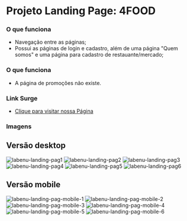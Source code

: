 # Projeto Landing Page: 4FOOD

### O que funciona
- Navegação entre as páginas;
- Possui as páginas de login e cadastro, além de uma página "Quem somos" e uma página para cadastro de restauante/mercado;
### O que funciona
- A página de promoções não existe.
### Link Surge 
- [Clique para visitar nossa Página](https://abject-clock.surge.sh/)

### Imagens

## Versão desktop
![labenu-landing-pag1](https://user-images.githubusercontent.com/50851374/184704943-b6209210-13e8-483f-b50a-ee61a1b28725.png)
![labenu-landing-pag2](https://user-images.githubusercontent.com/50851374/184705073-3983d7a5-4e53-4be4-8699-b8916b7ae7e2.png)
![labenu-landing-pag3](https://user-images.githubusercontent.com/50851374/184705183-04f2eca9-c5af-486f-84c6-e6dec9c50f37.png)
![labenu-landing-pag4](https://user-images.githubusercontent.com/50851374/184705267-0129e9b7-3495-40cb-a825-4bb62b59852e.PNG)
![labenu-landing-pag5](https://user-images.githubusercontent.com/50851374/184705361-4f5aed09-4c86-4a4c-9839-f178265421ec.PNG)
![labenu-landing-pag6](https://user-images.githubusercontent.com/50851374/184705530-456b4940-e25c-4e38-9618-0403f80fb2d5.PNG)

## Versão mobile
![labenu-landing-pag-mobile-1](https://user-images.githubusercontent.com/50851374/184706165-904f4a64-66c6-4c80-9f58-33d6b4e70e92.png)
![labenu-landing-pag-mobile-2](https://user-images.githubusercontent.com/50851374/184706181-5513341b-7504-4eef-880d-7350bc97cfd3.png)
![labenu-landing-pag-mobile-3](https://user-images.githubusercontent.com/50851374/184706190-0335b532-3c33-4fea-ada6-c04837c6e174.png)
![labenu-landing-pag-mobile-4](https://user-images.githubusercontent.com/50851374/184706211-664277cd-d66e-4bfb-acda-0712ee45d792.PNG)
![labenu-landing-pag-mobile-5](https://user-images.githubusercontent.com/50851374/184706225-28209015-0179-4c26-9713-9e1ec83a81fa.PNG)
![labenu-landing-pag-mobile-6](https://user-images.githubusercontent.com/50851374/184706239-febbf4af-ba1d-4c8b-8949-87b499c31d07.PNG)
